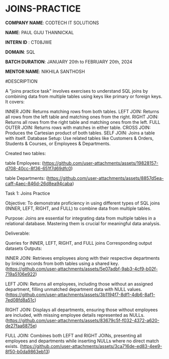 # JOINS-PRACTICE

**COMPANY NAME**: CODTECH IT SOLUTIONS

**NAME**: PAUL GIJU THANNICKAL

**INTERN ID** : CT08JWE

**DOMAIN**: SQL

**BATCH DURATION**: JANUARY 20th to FEBRUARY 20th, 2024

**MENTOR NAME**: NIKHILA SANTHOSH

#DESCRIPTION 

A "joins practice task" involves exercises to understand SQL joins by combining data from multiple tables using keys like primary or foreign keys. It covers:

INNER JOIN: Returns matching rows from both tables.
LEFT JOIN: Returns all rows from the left table and matching ones from the right.
RIGHT JOIN: Returns all rows from the right table and matching ones from the left.
FULL OUTER JOIN: Returns rows with matches in either table.
CROSS JOIN: Produces the Cartesian product of both tables.
SELF JOIN: Joins a table with itself.
Database Setup: Use related tables like Customers & Orders, Students & Courses, or Employees & Departments.



Created two tables:

table Employees:
(https://github.com/user-attachments/assets/19828157-d708-40cc-8f36-651f7d69dfc0)

table Departments:
(https://github.com/user-attachments/assets/8857d5ea-caff-4aec-846d-26d8ea94caba)





Task 1: Joins Practice

Objective: To demonstrate proficiency in using different types of SQL joins (INNER, LEFT, RIGHT, and FULL) to combine data from multiple tables.

Purpose: Joins are essential for integrating data from multiple tables in a relational database. Mastering them is crucial for meaningful data analysis.

Deliverable:

Queries for INNER, LEFT, RIGHT, and FULL joins
Corresponding output datasets
Outputs:

INNER JOIN: Retrieves employees along with their respective departments by linking records from both tables using a shared key.
(https://github.com/user-attachments/assets/5e07adbf-9ab3-4cf9-b02f-719a5106e922)

LEFT JOIN: Returns all employees, including those without an assigned department, filling unmatched department data with NULL values.
(https://github.com/user-attachments/assets/3b1194f7-8df1-4db6-8af1-7ed08fd8a51c)

RIGHT JOIN: Displays all departments, ensuring those without employees are included, with missing employee details represented as NULLs.
(https://github.com/user-attachments/assets/83679c5f-f032-4372-a620-de27faa6875e)

FULL JOIN: Combines both LEFT and RIGHT JOINs, presenting all employees and departments while inserting NULLs where no direct match exists.
(https://github.com/user-attachments/assets/3ca716de-ed83-4ee9-8f50-b0da9863eb13)






